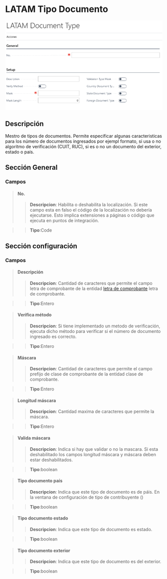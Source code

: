# LATAM Tipo Documento
![Ventana de configuración](LATAM-DocumentType-MainPage.png)
## Descripción
Mestro de tipos de documentos. Permite especificar algunas caracteristicas para los número de documentos ingresados por ejempl formato, si usa o no algoritmo de verificación (CUIT, RUC), si es o no un documento del exterior, estado o país.

## Sección General
### Campos

>#### No.
>>**Descripcion**: 
	Habilita o deshabilita la localización. Si este campo esta en falso el código de la localización no debería ejecutarse. Esto implica extensiones a páginas o código que ejecuta en puntos de integración.
	
>>**Tipo**:Code

## Sección configuración
### Campos
>#### Descripción
>>**Descripcion**: 
	Cantidad de caracteres que permite el campo letra de comprobante de la entidad [letra de comprobante](../LATAM-LATAMVoucherClassLetter/LATAM-LATAMVoucherClassLetter.md) letra de comprobante.
	
>>**Tipo**:Entero

>#### Verifica método
>>**Descripcion**: 
	Si tiene implementado un metodo de verificación, ejecuta dicho método para verificar si el número de documento ingresado es correcto.
	
>>**Tipo**:Entero

>#### Máscara
>>**Descripcion**: 
	Cantidad de caracteres que permite el campo prefijo de clase de comprobante de la entidad clase de comprobante.
	
>>**Tipo**:Entero

>#### Longitud máscara
>>**Descripcion**: 
	Cantidad maxima de caracteres que permite la máscara.
	
>>**Tipo**:Entero

>#### Valida máscara
>>**Descripcion**: 
	Indica si hay que validar o no la mascara. Si esta deshabilitado los campos longitud máscara y máscara deben estar deshabilitados.
	
>>**Tipo**:boolean

>#### Tipo documento país
>>**Descripcion**: 
	Indica que este tipo de documento es de páis. En la ventana de configuración de tipo de contribuyente ()
	
>>**Tipo**:boolean

>#### Tipo documento estado
>>**Descripcion**: 
	Indica que este tipo de documento es estado.
	
>>**Tipo**:boolean

>#### Tipo documento exterior
>>**Descripcion**: 
	Indica que este tipo de documento es del exterior.
	
>>**Tipo**:boolean